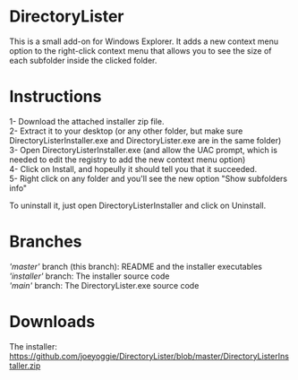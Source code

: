 # DirectoryLister
This is a small add-on for Windows Explorer. It adds a new context menu option to the right-click context menu that allows you to see
the size of each subfolder inside the clicked folder.

# Instructions
1- Download the attached installer zip file.  
2- Extract it to your desktop (or any other folder, but make sure DirectoryListerInstaller.exe and DirectoryLister.exe are in the
same folder)  
3- Open DirectoryListerInstaller.exe (and allow the UAC prompt, which is needed to edit the registry to add the new context menu option)  
4- Click on Install, and hopeully it should tell you that it succeeded.  
5- Right click on any folder and you'll see the new option "Show subfolders info"  

To uninstall it, just open DirectoryListerInstaller and click on Uninstall.  

# Branches
*'master'* branch (this branch): README and the installer executables  
*'installer'* branch: The installer source code  
*'main'* branch: The DirectoryLister.exe source code  

# Downloads
The installer:  
https://github.com/joeyoggie/DirectoryLister/blob/master/DirectoryListerInstaller.zip

